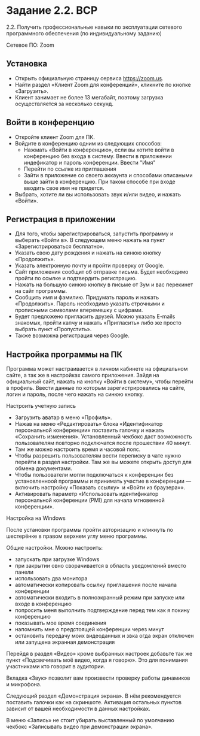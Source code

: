 # Задание 2.2. ВСР

2.2. Получить профессиональные навыки по эксплуатации сетевого программного обеспечения (по индивидуальному заданию)

Сетевое ПО: Zoom

## Установка

- Открыть официальную страницу сервиса https://zoom.us.
- Найти раздел «Клиент Zoom для конференций», кликните по кнопке «Загрузить».
- Клиент занимает не более 13 мегабайт, поэтому загрузка осуществляется за несколько секунд.

## Войти в конференцию

- Откройте клиент Zoom для ПК.
- Войдите в конференцию одним из следующих способов:
  -  Нажмать «Войти в конференцию», если вы хотите войти в конференцию без входа в систему. Ввести в приложении индефикатор и пароль конференции. Ввести "Имя"
  - Перейти по ссылке из приглашения
  - Зайти в приложение со своего аккаунта и способами описаными выше зайти в конференцию. При таком способе при входе вводить свое имя не придется.
- Выбрать, хотите ли вы использовать звук и/или видео, и нажать «Войти».

## Регистрация в приложении

- Для того, чтобы зарегистрироваться, запустить программу и выберать «Войти в». В следующем меню нажать на пункт «Зарегистрироваться бесплатно».
- Указать свою дату рождения и нажать на синюю кнопку «Продолжить». 
- Указать электронную почту и пройти проверку от Google.
- Сайт приложения сообщит об отправке письма. Будет необходимо пройти по ссылке и подтвердить регистрацию.
- Нажать на большую синюю кнопку в письме от Зум и вас перекинет на сайт программы.
- Сообщить имя и фамилию. Придумать пароль и нажать «Продолжить». Пароль необходимо указать строчными и прописными символами вперемешку с цифрами.
- Будет предложено пригласить друзей. Можно указать E-mails знакомых, пройти капчу и нажать «Пригласить» либо же просто выбрать пункт «Пропустить».
- Также возможна регистрация через Google.

## Настройка программы на ПК

Программа может настраивается в личном кабинете на официальном сайте, а так же в настройках самого приложения. Зайдя на официальный сайт, нажать на кнопку «Войти в систему», чтобы перейти в профиль. Ввести данные по которым зарегистрировались на сайте, логин и пароль, после чего нажать на синюю кнопку.

Настроить учетную запись 

- Загрузить аватар в меню «Профиль».
- Нажав на меню «Редактировать» блока «Идентификатор персональной конференции» поставить галочку и нажать «Сохранить изменения». Установленный чекбокс даст возможность пользователям повторно подключатся после прошествии 40 минут.
- Там же можно настроить время и часовой пояс.
- Чтобы разрешить пользователям вести переписку в чате нужно перейти в раздел настройки. Там же вы можете открыть доступ для обмена документами.
- Чтобы пользователи могли подключаться к конференции без установленноой программы и принимать участие в конференции — включить настройку «Показать ссылку»  и «Войти из браузера»».
- Активировать параметр «Использовать идентификатор персональной конференции (PMI) для начала мгновенной конференции».

Настройка на Windows

После установки программы пройти авторизацию и кликнуть по шестерёнке в правом верхнем углу меню программы.

Общие настройки. Можно настроить:

  - запускать при загрузке Windows
  - при закрытии овно сворачивается в область уведомлений вместо панели
  - использовать два монитора
  - автоматически копировать ссылку приглашения после начала конференции
  - автоматически входить в полноэкранный режим при запуске или входе в конференцию
  - попросить меня выполнить подтверждение перед тем как я покину конференцию
  - показывать мое время соединения
  - напомнить мне о предстоящей конференции через минут
  - остановить передачу моих видеоданных и звка огда экран отключен или запущена экранная демонстрация

Перейдя в раздел «Видео» кроме выбранных настроек добавьте так же пункт «Подсвечивать моё видео, когда я говорю». Это для понимания участниками кто говорит в аудитории.

Вкладка «Звук» позволит вам произвести проверку работы динамиков и микрофона.

Следующий раздел «Демонстрация экрана». В нём рекомендуется поставить галочки как на скриншоте. Активация остальных пунктов зависит от вашей необходимости в данных настройках.

В меню «Запись» не стоит убирать выставленный по умолчанию чекбокс «Записывать видео при демонстрации экрана».

